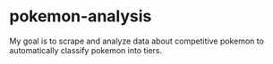 # pokemon-analysis
My goal is to scrape and analyze data about competitive pokemon to automatically classify pokemon into tiers.
